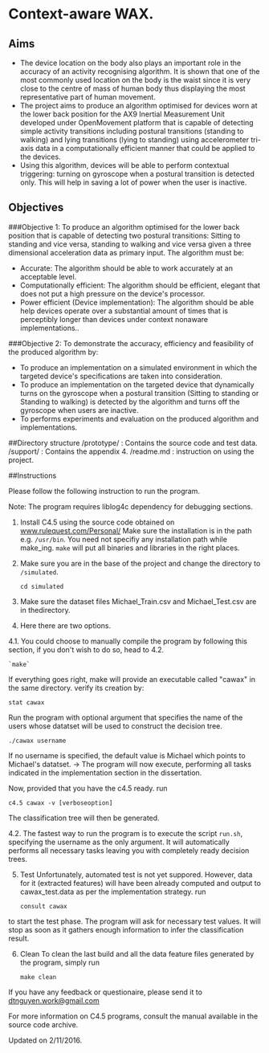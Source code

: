 # Context-aware WAX.
## Aims
* The device location on the body also plays an important role in the accuracy of an activity
recognising algorithm. It is shown that one of the most commonly used location on the body is the
waist since it is very close to the centre of mass of human body thus displaying the most
representative part of human movement.
* The project aims to produce an algorithm optimised for devices worn at the lower back
position for the AX9 Inertial Measurement Unit developed under OpenMovement platform that is
capable of detecting simple activity transitions including postural transitions (standing to walking)
and lying transitions (lying to standing) using accelerometer tri-axis data in a computationally
efficient manner that could be applied to the devices.
* Using this algorithm, devices will be able to perform contextual triggering: turning on
gyroscope when a postural transition is detected only. This will help in saving a lot of power when
the user is inactive.

## Objectives
###Objective 1:
To produce an algorithm optimised for the lower back position that is capable of detecting
two postural transitions: Sitting to standing and vice versa, standing to walking and vice versa
given a three dimensional acceleration data as primary input. The algorithm must be:
* Accurate: The algorithm should be able to work accurately at an acceptable level.
* Computationally efficient: The algorithm should be efficient, elegant that does not put
a high pressure on the device's processor.
* Power efficient (Device implementation): The algorithm should be able help devices
operate over a substantial amount of times that is perceptibly longer than devices under context nonaware implementations..

###Objective 2:
To demonstrate the accuracy, efficiency and feasibility of the produced algorithm by:
* To produce an implementation on a simulated environment in which the targeted
device's specifications are taken into consideration.
* To produce an implementation on the targeted device that dynamically turns on the
gyroscope when a postural transition (Sitting to standing or Standing to walking) is detected by the
algorithm and turns off the gyroscope when users are inactive.
* To performs experiments and evaluation on the produced algorithm and
implementations.


##Directory structure
	/prototype/ : Contains the source code and test data.
	/support/ : Contains the appendix 4.
	/readme.md : instruction on using the project.

##Instructions

Please follow the following instruction to run the program.

Note: The program requires liblog4c dependency for debugging sections.

1. Install C4.5 using the source code obtained on www.rulequest.com/Personal/
Make sure the installation is in the path e.g. `/usr/bin`. You need not specifiy any installation path while make_ing. `make` will put all binaries and libraries in the right places. 
2. Make sure you are in the base of the project and change the directory to `/simulated`.
	
	`cd simulated`
	
3. Make sure the dataset files Michael_Train.csv and Michael_Test.csv are in thedirectory. 
4. Here there are two options. 

4.1. You could choose to manually compile the program by following this section, if you don't wish to do so, head to 4.2.
	
	`make`
	
If everything goes right, make will provide an executable called "cawax" in the same directory. verify its creation by:
	
	stat cawax
	
Run the program with optional argument that specifies the name of the users whose datatset will be used to construct the decision tree. 
	
	./cawax username
	
If no username is specified, the default value is Michael which points to Michael's datatset.
-> The program will now execute, performing all tasks indicated in the implementation section in the dissertation.

Now, provided that you have the c4.5 ready. run
	
	c4.5 cawax -v [verboseoption]
	
The classification tree will then be generated.

4.2. The fastest way to run the program is to execute the script `run.sh`, specifying the username as the only argument. It will automatically performs all necessary tasks leaving you with completely ready decision trees.

5. Test
Unfortunately, automated test is not yet suppored.
However, data for it (extracted features) will have been already computed and output to cawax_test.data as per the implementation strategy.
run 

	`consult cawax`
	
to start the test phase.
The program will ask for necessary test values. It will stop as soon as it gathers enough information to infer the classification result.

6. Clean
To clean the last build and all the data feature files generated by the program, simply run
	
	`make clean`

If you have any feedback or questionaire, please send it to 
dtnguyen.work@gmail.com

For more information on C4.5 programs, consult the manual available in the source code archive.

Updated on 2/11/2016.
